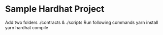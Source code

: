 # Sample Hardhat Project

Add two folders ./contracts & ./scripts
Run following commands
yarn install
yarn hardhat compile


```
